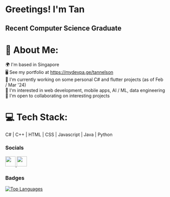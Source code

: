 

Greetings! I'm Tan
===========================================================================================================================

Recent Computer Science Graduate
-------------------------------------------
# 💫 About Me:
🌍  I'm based in Singapore<br>🖥️  See my portfolio at https://mydevpa.ge/tannelson<br>🚀  I'm currently working on some personal C# and flutter projects (as of Feb / Mar '24)<br>🧠  I'm interested in web development, mobile apps, AI / ML, data engineering<br>🤝  I'm open to collaborating on interesting projects


# 💻 Tech Stack:
C# | C++ | HTML | CSS | Javascript | Java | Python






### Socials

<p align="left"> <a href="https://www.github.com/tannelson21121" target="_blank" rel="noreferrer"> <picture> <source media="(prefers-color-scheme: dark)" srcset="https://raw.githubusercontent.com/danielcranney/readme-generator/main/public/icons/socials/github-dark.svg" /> <source media="(prefers-color-scheme: light)" srcset="https://raw.githubusercontent.com/danielcranney/readme-generator/main/public/icons/socials/github.svg" /> <img src="https://raw.githubusercontent.com/danielcranney/readme-generator/main/public/icons/socials/github.svg" width="32" height="32" /> </picture> </a> <a href="https://www.linkedin.com/in/nelson-tcs" target="_blank" rel="noreferrer"> <picture> <source media="(prefers-color-scheme: dark)" srcset="https://raw.githubusercontent.com/danielcranney/readme-generator/main/public/icons/socials/linkedin-dark.svg" /> <source media="(prefers-color-scheme: light)" srcset="https://raw.githubusercontent.com/danielcranney/readme-generator/main/public/icons/socials/linkedin.svg" /> <img src="https://raw.githubusercontent.com/danielcranney/readme-generator/main/public/icons/socials/linkedin.svg" width="32" height="32" /> </picture> </a></p>

### Badges

<a href="https://github.com/tannelson21121" align="left"><img src="https://github-readme-stats.vercel.app/api/top-langs/?username=tannelson21121&langs_count=10&title_color=0891b2&text_color=ffffff&icon_color=0891b2&bg_color=1c1917&hide_border=true&locale=en&custom_title=Top%20%Languages" alt="Top Languages" /></a>

